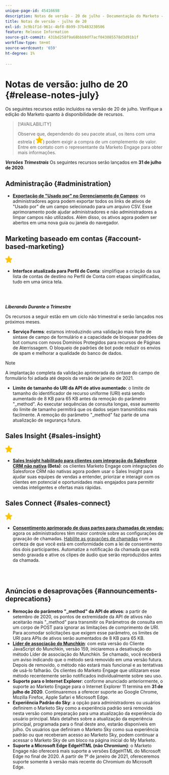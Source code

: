 ```yaml
---
unique-page-id: 45416698
description: Notas de versão - 20 de julho - Documentação do Marketo - Documentação do produto
title: Notas de versão - julho de 20
exl-id: 3c9b1f1d-961c-4bf8-8b99-37b483230506
feature: Release Information
source-git-commit: 431bd258f9a68bbb9df7acf043085578d3d91b1f
workflow-type: tm+mt
source-wordcount: '659'
ht-degree: 1%

---
```


# Notas de versão: julho de 20 {#release-notes-july}

Os seguintes recursos estão incluídos na versão de 20 de julho. Verifique a edição do Marketo quanto à disponibilidade de recursos.

>[!AVAILABILITY]
>
>Observe que, dependendo do seu pacote atual, os itens com uma estrela ( ![(estrela)](assets/yellow-star.png)) podem exigir a compra de um complemento de valor. Entre em contato com o representante da Marketo Engage para obter mais informações.

**_Versões Trimestrais_** Os seguintes recursos serão lançados em **31 de julho de 2020**.

## Administração {#administration}

* **[Exportação de &quot;Usado por&quot; no Gerenciamento de Campos](/help/marketo/product-docs/administration/field-management/export-used-by-data-for-a-field.md)**: os administradores agora podem exportar todos os links de ativos de &quot;Usado por&quot; de um campo selecionado para um arquivo CSV. Esse aprimoramento pode ajudar administradores e não administradores a limpar campos não utilizados. Além disso, os ativos agora podem ser abertos em uma nova guia ou janela do navegador.

## Marketing baseado em contas {#account-based-marketing}

![(estrela)](assets/yellow-star.png)

* **Interface atualizada para Perfil de Conta**: simplifique a criação da sua lista de contas de destino no Perfil de Conta com etapas simplificadas, tudo em uma única tela.

<br> 

**_Liberando Durante o Trimestre_**

Os recursos a seguir estão em um ciclo não trimestral e serão lançados nos próximos meses.

* **Serviço Forms**: estamos introduzindo uma validação mais forte de sintaxe de campo de formulário e a capacidade de bloquear padrões de bot comuns com novos Domínios Protegidos para recursos de Páginas de Aterrissagem. O bloqueio de padrões de bot pode reduzir os envios de spam e melhorar a qualidade do banco de dados.

>[!NOTE]
>
>A implantação completa da validação aprimorada da sintaxe do campo de formulário foi adiada até depois da versão de janeiro de 2021.

* **Limite de tamanho do URI da API de ativo aumentado**: o limite de tamanho do identificador de recurso uniforme (URI) está sendo aumentado de 8 KB para 65 KB antes da remoção do parâmetro &quot;_method&quot;. Ao executar sequências de consulta longas, esse aumento do limite de tamanho permitirá que os dados sejam transmitidos mais facilmente. A remoção do parâmetro &quot;_method&quot; faz parte de uma atualização de segurança futura.

## Sales Insight {#sales-insight}

![(estrela)](assets/yellow-star.png)

* **[Sales Insight habilitado para clientes com integração do Salesforce CRM não nativa](/help/marketo/product-docs/marketo-sales-insight/sales-insight-for-non-native-salesforce-integrations.md) (Beta)**: os clientes Marketo Engage com integrações do Salesforce CRM não nativas agora podem usar o Sales Insight para ajudar suas equipes de vendas a entender, priorizar e interagir com os clientes em potencial e oportunidades mais engajados para permitir vendas inteligentes e ofertas mais rápidas.

## Sales Connect {#sales-connect}

![(estrela)](assets/yellow-star.png)

* **[Consentimento aprimorado de duas partes para chamadas de vendas:](/help/marketo/product-docs/marketo-sales-connect/phone/two-party-consent-settings.md)** agora os administradores têm maior controle sobre as configurações de gravação de chamadas. [Habilite as gravações de chamadas](/help/marketo/product-docs/marketo-sales-connect/phone/enable-call-recording.md) com a certeza de que você está em conformidade com a lei de consentimento dos dois participantes. Automatize a notificação da chamada que está sendo gravada e ative os clipes de áudio que serão reproduzidos antes da chamada.

<br> 

## Anúncios e desaprovações {#announcements-deprecations}

* **Remoção do parâmetro &quot;_method&quot; da API de ativos**: a partir de setembro de 2020, os pontos de extremidade da API de ativos não aceitarão mais &quot;_method&quot; para transmitir os Parâmetros de consulta em um corpo de POST para ignorar as limitações de comprimento de URI. Para acomodar solicitações que exigem esse parâmetro, os limites de URI para APIs de ativos serão aumentados de 8 KB para 65 KB.
* **[Líder de associação do Munchkin](https://developers.marketo.com/blog/deprecation-of-munchkin-associate-lead-method/)**: com esta versão do Cliente JavaScript do Munchkin, versão 159, iniciaremos a desativação do método Líder de associação do Munchkin. Se chamado, você receberá um aviso indicando que o método será removido em uma versão futura. Depois de removido, o método não estará mais funcional e as tentativas de usá-lo falharão. Os clientes do Marketo Engage que utilizaram esse método recentemente serão notificados individualmente sobre seu uso.
* **Suporte para o Internet Explorer**: conforme anunciado anteriormente, o suporte ao Marketo Engage para o Internet Explorer 11 termina em **31 de julho de 2020**. Continuaremos a oferecer suporte ao Google Chrome, Mozilla Firefox, Apple Safari e Microsoft Edge.
* **Experiência Padrão do Sky**: a opção para administradores ou usuários definirem o Marketo Sky como a experiência padrão será removida nesta versão como preparação para uma atualização da experiência do usuário principal. Mais detalhes sobre a atualização da experiência principal, programada para o final deste ano, estarão disponíveis em julho. Os usuários que definiram o Marketo Sky como sua experiência padrão ou que receberam acesso ao Marketo Sky, podem continuar a acessar o Marketo Sky de um bloco na página inicial do My Marketo.
* **Suporte a Microsoft Edge EdgeHTML (não Chromium)**: o Marketo Engage não oferecerá mais suporte a versões EdgeHTML do Microsoft Edge no final de 2020. A partir de 1º de janeiro de 2021, ofereceremos suporte somente à versão mais recente do Chromium do Microsoft Edge.
